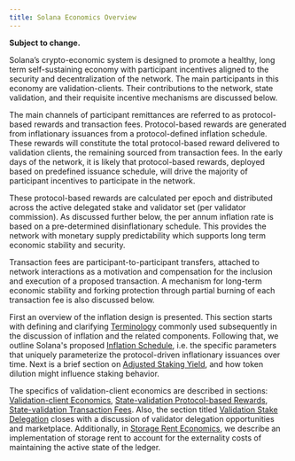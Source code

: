```yaml
---
title: Solana Economics Overview
---
```


**Subject to change.**

Solana’s crypto-economic system is designed to promote a healthy, long term self-sustaining economy with participant incentives aligned to the security and decentralization of the network. The main participants in this economy are validation-clients. Their contributions to the network, state validation, and their requisite incentive mechanisms are discussed below.

The main channels of participant remittances are referred to as
protocol-based rewards and transaction fees. Protocol-based rewards
are generated from inflationary issuances from a protocol-defined inflation schedule. These rewards will constitute the total protocol-based reward delivered to validation clients, the remaining sourced from transaction fees. In the early days of the network, it is likely that protocol-based rewards, deployed based on predefined issuance schedule, will drive the majority of participant incentives to participate in the network.

These protocol-based rewards are calculated per epoch and distributed across the active
delegated stake and validator set (per validator commission). As discussed further below, the per annum inflation rate is based on a pre-determined disinflationary schedule. This provides the network with monetary supply predictability which supports long term economic stability and security.

Transaction fees are participant-to-participant transfers, attached to network interactions as a motivation and compensation for the inclusion and execution of a proposed transaction. A mechanism for long-term economic stability and forking protection through partial burning of each transaction fee is also discussed below.

First an overview of the inflation design is presented. This section
starts with defining and clarifying
[Terminology](inflation/terminology.md) commonly used subsequently in
the discussion of inflation and the related components. Following that, we outline Solana's proposed [Inflation
Schedule](inflation/inflation_schedule.md), i.e. the specific
parameters that uniquely parameterize the protocol-driven inflationary
issuances over time. Next is a brief section on [Adjusted Staking
Yield](inflation/adjusted_staking_yield.md), and how token dilution
might influence staking behavior.

The specifics of validation-client economics are described in
sections: [Validation-client
Economics](validator_economics/overview.md), [State-validation
Protocol-based
Rewards](validator_economics/state_validation_protocol_based_rewards.md),
[State-validation Transaction
Fees](validator_economics/state_validation_transaction_fees.md). Also,
the section titled [Validation Stake
Delegation](validator_economics/validation_stake_delegation.md) closes
with a discussion of validator delegation opportunities and
marketplace. Additionally, in [Storage Rent
Economics](storage_rent_economics.md), we describe an implementation
of storage rent to account for the externality costs of maintaining
the active state of the ledger.

